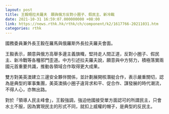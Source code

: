 ```yaml
---
layout: post
title: 王毅晤拉夫羅夫　願與俄方反對小圈子、假民主、新冷戰
date: 2021-10-31 16:59:07.000000000 +08:00
link: https://news.rthk.hk/rthk/ch/component/k2/1617766-20211031.htm
categories: rthk
---
```


國務委員兼外長王毅在羅馬與俄羅斯外長拉夫羅夫會面。

王毅表示，願意與俄方高舉多邊主義旗幟，堅持走人間正道，反對小圈子、假民主、新冷戰等各種邪門歪道。中方引述拉夫羅夫說，願意與中方努力，積極落實兩國元首重要共識，推動各領域合作取得更大成果。

雙方對美英澳建立三邊安全夥伴關係，並計劃展開核潛艇合作，表示嚴重關切，認為是典型的軍事集團，美英澳搞小圈子違背求和平、促合作、謀發展的時代潮流，不得人心，亦無出路。

對於「領導人民主峰會」，王毅強調，強迫他國接受單方面認可的所謂民主，只會水土不服，因為實現民主的形式不同，就扣上威權的帽子，是典型的反民主。
